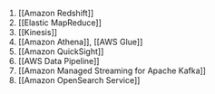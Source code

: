 1. [[Amazon Redshift]]
2. [[Elastic MapReduce]]
3. [[Kinesis]]
4. [[Amazon Athena]], [[AWS Glue]]
5. [[Amazon QuickSight]]
6. [[AWS Data Pipeline]]
7. [[Amazon Managed Streaming for Apache Kafka]]
8. [[Amazon OpenSearch Service]]

